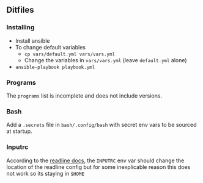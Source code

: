 ## Ditfiles

### Installing

<!-- Use [GNU Stow](https://www.gnu.org/software/stow) -->

<!-- The `--no-folding` option for stow is set by default in `.stowrc`. -->
<!-- This means that instead of descending as low as possible in a stow directory to symlink, stow will descend all the way. -->
<!-- This allows the created directories to be used by other programs without polluting this repo. -->
<!-- Also the default target directory is set to `$HOME`. Edit or remove `.stowrc` to change these options. -->
- Install ansible
- To change default variables 
    - `cp vars/default.yml vars/vars.yml`
    - Change the variables in `vars/vars.yml` (leave `default.yml` alone)
- `ansible-playbook playbook.yml`


<!-- TODO -->
### Programs

The `programs` list is incomplete and does not include versions.


### Bash

Add a `.secrets` file in `bash/.config/bash` with secret env vars to be sourced at startup.


### Inputrc

According to the [readline docs](https://man7.org/linux/man-pages/man3/readline.3.html), the `INPUTRC` env var
should change the location of the readline config but for some inexplicable reason this does not work so its staying in `$HOME`
